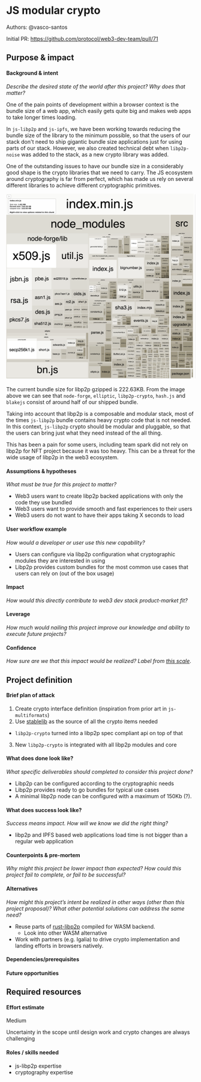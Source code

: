 # JS modular crypto

Authors: @vasco-santos

Initial PR: https://github.com/protocol/web3-dev-team/pull/71 <!-- Reference the PR first proposing this document. Oooh, self-reference! -->

<!--
This template is for a proposal/brief/pitch for a significant project to be undertaken by a Web3 Dev project team.
The goal of project proposals is to help us decide which work to take on, which things are more valuable than other things.
-->
<!--
A proposal should contain enough detail for others to understand how this project contributes to our team’s mission of product-market fit
for our unified stack of protocols, what is included in scope of the project, where to get started if a project team were to take this on,
and any other information relevant for prioritizing this project against others.
It does not need to describe the work in much detail. Most technical design and planning would take place after a proposal is adopted.
Good project scope aims for ~3-5 engineers for 1-3 months (though feel free to suggest larger-scoped projects anyway). 
Projects do not include regular day-to-day maintenance and improvement work, e.g. on testing, tooling, validation, code clarity, refactors for future capability, etc.
-->
<!--
For ease of discussion in PRs, consider breaking lines after every sentence or long phrase.
-->

## Purpose &amp; impact 
#### Background &amp; intent
_Describe the desired state of the world after this project? Why does that matter?_
<!--
Outline the status quo, including any relevant context on the problem you’re seeing that this project should solve. Wherever possible, include pains or problems that you’ve seen users experience to help motivate why solving this problem works towards top-line objectives. 
-->

One of the pain points of development within a browser context is the bundle size of a web app, which easily gets quite big and makes web apps to take longer times loading.

In `js-libp2p` and `js-ipfs`, we have been working towards reducing the bundle size of the library to the minimum possible, so that the users of our stack don't need to ship gigantic bundle size applications just for using parts of our stack. However, we also created technical debt when `libp2p-noise` was added to the stack, as a new crypto library was added.

One of the outstanding issues to have our bundle size in a considerably good shape is the crypto libraries that we need to carry. The JS ecosystem around cryptography is far from perfect, which has made us rely on several different libraries to achieve different cryptographic primitives.

![image info](./js-libp2p-bundle.png)

The current bundle size for libp2p gzipped is 222.63KB. From the image above we can see that `node-forge`, `elliptic`, `libp2p-crypto`, `hash.js` and `blakejs` consist of around half of our shipped bundle.

Taking into account that libp2p is a composable and modular stack, most of the times `js-libp2p` bundle contains heavy crypto code that is not needed. In this context, `js-libp2p` crypto should be modular and pluggable, so that the users can bring just what they need instead of the all thing.

This has been a pain for some users, including team spark did not rely on libp2p for NFT project because it was too heavy. This can be a threat for the wide usage of libp2p in the web3 ecosystem.

#### Assumptions &amp; hypotheses
_What must be true for this project to matter?_
<!--(bullet list)-->

- Web3 users want to create libp2p backed applications with only the code they use bundled
- Web3 users want to provide smooth and fast experiences to their users
- Web3 users do not want to have their apps taking X seconds to load

#### User workflow example
_How would a developer or user use this new capability?_
<!--(short paragraph)-->

- Users can configure via libp2p configuration what cryptographic modules they are interested in using
- Libp2p provides custom bundles for the most common use cases that users can rely on (out of the box usage)

#### Impact
_How would this directly contribute to web3 dev stack product-market fit?_

<!--
Explain how this addresses known challenges or opportunities.
What awesome potential impact/outcomes/results will we see if we nail this project?
-->

#### Leverage
_How much would nailing this project improve our knowledge and ability to execute future projects?_

<!--
Explain the opportunity or leverage point for our subsequent velocity/impact (e.g. by speeding up development, enabling more contributors, etc)
-->

#### Confidence
_How sure are we that this impact would be realized? Label from [this scale](https://medium.com/@nimay/inside-product-introduction-to-feature-priority-using-ice-impact-confidence-ease-and-gist-5180434e5b15)_.

<!--Explain why this rating-->


## Project definition
#### Brief plan of attack

<!--Briefly describe the milestones/steps/work needed for this project-->

1. Create crypto interface definition (inspiration from prior art in `js-multiformats`)
2. Use [stablelib](https://github.com/StableLib/stablelib) as the source of all the crypto items needed
  - `libp2p-crypto` turned into a libp2p spec compliant api on top of that
3. New `libp2p-crypto` is integrated with all libp2p modules and core

#### What does done look like?
_What specific deliverables should completed to consider this project done?_

- Libp2p can be configured according to the cryptographic needs
- Libp2p provides ready to go bundles for typical use cases
- A minimal libp2p node can be configured with a maximum of 150Kb (?).

####  What does success look like?
_Success means impact. How will we know we did the right thing?_

<!--
Provide success criteria. These might include particular metrics, desired changes in the types of bug reports being filed, desired changes in qualitative user feedback (measured via surveys, etc), etc.
-->

- libp2p and IPFS based web applications load time is not bigger than a regular web application

#### Counterpoints &amp; pre-mortem
_Why might this project be lower impact than expected? How could this project fail to complete, or fail to be successful?_

#### Alternatives
_How might this project’s intent be realized in other ways (other than this project proposal)? What other potential solutions can address the same need?_

- Reuse parts of [rust-libp2p](https://github.com/libp2p/rust-libp2p) compiled for WASM backend.
  - Look into other WASM alternative
- Work with partners (e.g. Igalia) to drive crypto implementation and landing efforts in browsers natively.

#### Dependencies/prerequisites
<!--List any other projects that are dependencies/prerequisites for this project that is being pitched.-->

#### Future opportunities
<!--What future projects/opportunities could this project enable?-->

## Required resources

#### Effort estimate
<!--T-shirt size rating of the size of the project. If the project might require external collaborators/teams, please note in the roles/skills section below). 
For a team of 3-5 people with the appropriate skills:
- Small, 1-2 weeks
- Medium, 3-5 weeks
- Large, 6-10 weeks
- XLarge, >10 weeks
Describe any choices and uncertainty in this scope estimate. (E.g. Uncertainty in the scope until design work is complete, low uncertainty in execution thereafter.)
-->

Medium

Uncertainty in the scope until design work and crypto changes are always challenging

#### Roles / skills needed
<!--Describe the knowledge/skill-sets and team that are needed for this project (e.g. PM, docs, protocol or library expertise, design expertise, etc.). If this project could be externalized to the community or a team outside PL's direct employment, please note that here.-->

- js-libp2p expertise
- cryptography expertise

